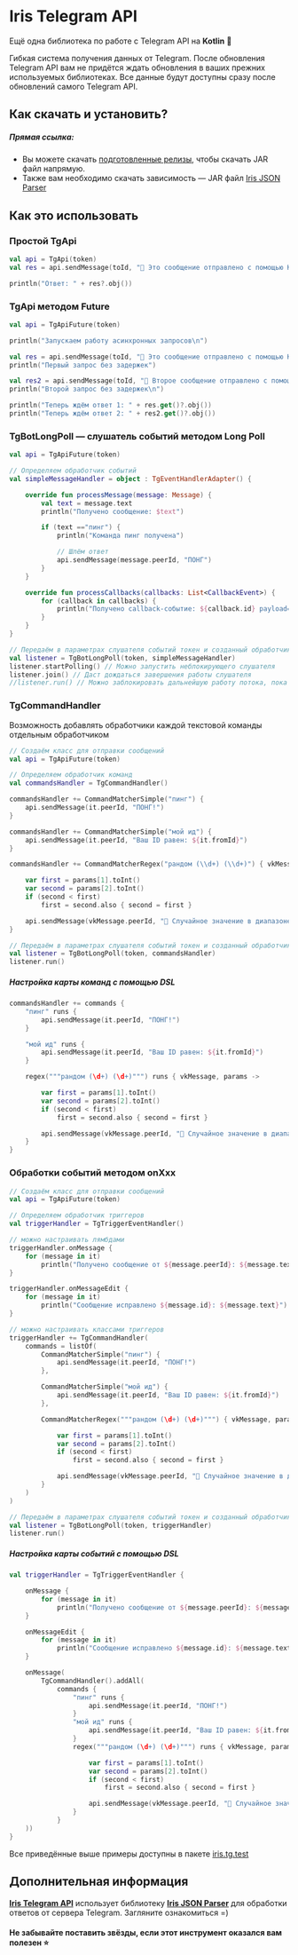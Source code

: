 # Iris Telegram API

Ещё одна библиотека по работе с Telegram API на **Kotlin** 💖

Гибкая система получения данных от Telegram. После обновления Telegram API вам не придётся ждать 
обновления в ваших прежних используемых библиотеках. Все данные будут доступны сразу после обновлений самого Telegram API.

## Как скачать и установить?

##### Прямая ссылка:

- Вы можете скачать [подготовленные релизы](https://github.com/iris2iris/iris-telegram-api/releases), чтобы скачать JAR файл напрямую.
- Также вам необходимо скачать зависимость — JAR файл [Iris JSON Parser](https://github.com/iris2iris/iris-telegram-api/releases/download/v0.1/iris-json-parser.jar)

## Как это использовать

### Простой TgApi

```kotlin
val api = TgApi(token)
val res = api.sendMessage(toId, "💝 Это сообщение отправлено с помощью Kotlin")

println("Ответ: " + res?.obj())
```

### TgApi методом Future

```kotlin
val api = TgApiFuture(token)

println("Запускаем работу асинхронных запросов\n")

val res = api.sendMessage(toId, "💝 Это сообщение отправлено с помощью Kotlin")
println("Первый запрос без задержек")

val res2 = api.sendMessage(toId, "💝 Второе сообщение отправлено с помощью Kotlin")
println("Второй запрос без задержек\n")

println("Теперь ждём ответ 1: " + res.get()?.obj())
println("Теперь ждём ответ 2: " + res2.get()?.obj())
```

### TgBotLongPoll — слушатель событий методом Long Poll
```kotlin
val api = TgApiFuture(token)

// Определяем обработчик событий
val simpleMessageHandler = object : TgEventHandlerAdapter() {

    override fun processMessage(message: Message) {
        val text = message.text
        println("Получено сообщение: $text")

        if (text =="пинг") {
            println("Команда пинг получена")

            // Шлём ответ
            api.sendMessage(message.peerId, "ПОНГ")
        }
    }

    override fun processCallbacks(callbacks: List<CallbackEvent>) {
        for (callback in callbacks) {
            println("Получено callback-событие: ${callback.id} payload=${callback.data}")
        }
    }
}

// Передаём в параметрах слушателя событий токен и созданный обработчик событий
val listener = TgBotLongPoll(token, simpleMessageHandler)
listener.startPolling() // Можно запустить неблокирующего слушателя
listener.join() // Даст дождаться завершения работы слушателя
//listener.run() // Можно заблокировать дальнейшую работу потока, пока не будет остановлено
```

### TgCommandHandler

Возможность добавлять обработчики каждой текстовой команды отдельным обработчиком

```kotlin
// Создаём класс для отправки сообщений
val api = TgApiFuture(token)

// Определяем обработчик команд
val commandsHandler = TgCommandHandler()

commandsHandler += CommandMatcherSimple("пинг") {
    api.sendMessage(it.peerId, "ПОНГ!")
}

commandsHandler += CommandMatcherSimple("мой ид") {
    api.sendMessage(it.peerId, "Ваш ID равен: ${it.fromId}")
}

commandsHandler += CommandMatcherRegex("рандом (\\d+) (\\d+)") { vkMessage, params ->

    var first = params[1].toInt()
    var second = params[2].toInt()
    if (second < first)
        first = second.also { second = first }

    api.sendMessage(vkMessage.peerId, "🎲 Случайное значение в диапазоне [$first..$second] выпало на ${(first..second).random()}")
}

// Передаём в параметрах слушателя событий токен и созданный обработчик команд
val listener = TgBotLongPoll(token, commandsHandler)
listener.run()
```
##### Настройка карты команд с помощью DSL

```kotlin
commandsHandler += commands {
    "пинг" runs {
        api.sendMessage(it.peerId, "ПОНГ!")
    }

    "мой ид" runs {
        api.sendMessage(it.peerId, "Ваш ID равен: ${it.fromId}")
    }

    regex("""рандом (\d+) (\d+)""") runs { vkMessage, params ->

        var first = params[1].toInt()
        var second = params[2].toInt()
        if (second < first)
            first = second.also { second = first }

        api.sendMessage(vkMessage.peerId, "🎲 Случайное значение в диапазоне [$first..$second] выпало на ${(first..second).random()}")
    }
}
```

### Обработки событий методом onXxx

```kotlin
// Создаём класс для отправки сообщений
val api = TgApiFuture(token)

// Определяем обработчик триггеров
val triggerHandler = TgTriggerEventHandler()

// можно настраивать лямбдами
triggerHandler.onMessage {
    for (message in it)
        println("Получено сообщение от ${message.peerId}: ${message.text}")
}

triggerHandler.onMessageEdit {
    for (message in it)
        println("Сообщение исправлено ${message.id}: ${message.text}")
}

// можно настраивать классами триггеров
triggerHandler += TgCommandHandler(
    commands = listOf(
        CommandMatcherSimple("пинг") {
            api.sendMessage(it.peerId, "ПОНГ!")
        },

        CommandMatcherSimple("мой ид") {
            api.sendMessage(it.peerId, "Ваш ID равен: ${it.fromId}")
        },

        CommandMatcherRegex("""рандом (\d+) (\d+)""") { vkMessage, params ->

            var first = params[1].toInt()
            var second = params[2].toInt()
            if (second < first)
                first = second.also { second = first }

            api.sendMessage(vkMessage.peerId, "🎲 Случайное значение в диапазоне [$first..$second] выпало на ${(first..second).random()}")
        }
    )
)

// Передаём в параметрах слушателя событий токен и созданный обработчик команд
val listener = TgBotLongPoll(token, triggerHandler)
listener.run()
```

##### Настройка карты событий с помощью DSL
```kotlin
val triggerHandler = TgTriggerEventHandler {

    onMessage {
        for (message in it)
            println("Получено сообщение от ${message.peerId}: ${message.text}")
    }

    onMessageEdit {
        for (message in it)
            println("Сообщение исправлено ${message.id}: ${message.text}")
    }

    onMessage(
        TgCommandHandler().addAll(
            commands {
                "пинг" runs {
                    api.sendMessage(it.peerId, "ПОНГ!")
                }
                "мой ид" runs {
                    api.sendMessage(it.peerId, "Ваш ID равен: ${it.fromId}")
                }
                regex("""рандом (\d+) (\d+)""") runs { vkMessage, params ->

                    var first = params[1].toInt()
                    var second = params[2].toInt()
                    if (second < first)
                        first = second.also { second = first }

                    api.sendMessage(vkMessage.peerId, "🎲 Случайное значение в диапазоне [$first..$second] выпало на ${(first..second).random()}")
                }
            }
    ))
}
```

Все приведённые выше примеры доступны в пакете [iris.tg.test](https://github.com/iris2iris/iris-telegram-api/blob/master/test/iris/tg/test)

## Дополнительная информация

**[Iris Telegram API](https://github.com/iris2iris/iris-telegram-api)** использует библиотеку **[Iris JSON Parser](https://github.com/iris2iris/iris-json-parser-kotlin)** для обработки ответов от сервера Telegram. Загляните ознакомиться =)

#### Не забывайте поставить звёзды, если этот инструмент оказался вам полезен ⭐